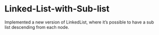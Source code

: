 # Linked-List-with-Sub-list
Implemented a new version of LinkedList, where it’s possible to have a sub list descending from each node.
